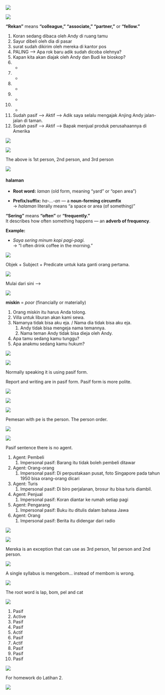 
![](Screenshot_2025-10-07T19-11-45_UTC+0800@2x.png)



![](Screenshot_2025-10-07T19-12-18_UTC+0800.png)

**“Rekan”** means **“colleague,” “associate,” “partner,”** or **“fellow.”**

1. Koran sedang dibaca oleh Andy di ruang tamu
2. Sayur dibeli oleh dia di pasar
3. surat sudah dikirim oleh mereka di kantor pos
4. PALING --> Apa rok baru adik sudah dicoba olehnya? 
5. Kapan kita akan diajak oleh Andy dan Budi ke bioskop?
6. -
7. -
8. -
9. -
10. -
11. Sudah pasif  --> Aktif --> Adik saya selalu mengajak Anjing Andy jalan-jalan di taman. 
12. Sudah pasif --> Aktif --> Bapak menjual produk perusahaannya di Amerika


![](Screenshot_2025-10-07T19-37-31_UTC+0800.png)



![](Screenshot_2025-10-07T19-37-39_UTC+0800.png)

The above is 1st person, 2nd person, and 3rd person


![](Screenshot_2025-10-07T19-30-08_UTC+0800.png)

#### **halaman**

- **Root word:** _laman_ (old form, meaning “yard” or “open area”)
    
- **Prefix/suffix:** _ha-...-an_ — a **noun-forming circumfix**  
    → _halaman_ literally means “a space or area (of something)”


**“Sering”** means **“often”** or **“frequently.”**  
It describes how often something happens — an **adverb of frequency**.

**Example:**

- _Saya sering minum kopi pagi-pagi._  
    → “I often drink coffee in the morning.”




![](Screenshot_2025-10-07T19-32-40_UTC+0800.png)

Objek + Subject + Predicate untuk kata ganti orang pertama.


![](Screenshot_2025-10-07T19-34-49_UTC+0800.png)

Mulai dari sini --> 


![](Screenshot_2025-10-07T19-35-03_UTC+0800.png)

**miskin** = _poor_ (financially or materially)

1. Orang miskin itu harus Anda tolong.
2. Villa untuk liburan akan kami sewa.
3. Namanya tidak bisa aku eja. / Nama dia tidak bisa aku eja.
	1. Andy tidak bisa mengeja nama temannya.
	2. Nama teman Andy tidak bisa dieja oleh Andy.
4. Apa tamu sedang kamu tunggu?
5. Apa anakmu sedang kamu hukum?

![](Screenshot_2025-10-07T19-49-21_UTC+0800.png)


![](Screenshot_2025-10-07T19-53-28_UTC+0800.png)

Normally speaking it is using pasif form. 

Report and writing are in pasif form. Pasif form is more polite.

![](Screenshot_2025-10-07T19-56-34_UTC+0800.png)

![](Screenshot_2025-10-07T19-58-23_UTC+0800.png)


![](Screenshot_2025-10-07T19-58-29_UTC+0800.png)

Pemesan with pe is the person. The person order. 



![](Screenshot_2025-10-07T20-03-46_UTC+0800.png)


![](Screenshot_2025-10-07T20-07-09_UTC+0800@2x.png)

Pasif sentence there is no agent.

1. Agent: Pembeli
	1. Impersonal pasif: Barang itu tidak boleh pembeli ditawar
2. Agent: Orang-orang
	1. Impersonal pasif: Di perpustakaan pusat, foto Singapore pada tahun 1950 bisa orang-orang dicari
3. Agent: Turis
	1. Impersonal pasif: Di biro perjalanan, brosur itu bisa turis diambil.
4. Agent: Penjual
	1. Impersonal pasif: Koran diantar ke rumah setiap pagi
5. Agent: Pengarang
	1. Impersonal pasif: Buku itu ditulis dalam bahasa Jawa
6. Agent: Orang
	1. Impersonal pasif: Berita itu didengar dari radio



![](Screenshot_2025-10-07T20-18-45_UTC+0800.png)


![](Screenshot_2025-10-07T20-19-52_UTC+0800.png)

Mereka is an exception that can use as 3rd person, 1st person and 2nd person.

![](Screenshot_2025-10-07T20-24-00_UTC+0800.png)

A single syllabus is mengebom... instead of membom is wrong.

![](Screenshot_2025-10-07T20-24-36_UTC+0800.png)


The root word is lap, bom, pel and cat

![](Screenshot_2025-10-07T20-25-04_UTC+0800.png)

1. Pasif
2. Active
3. Pasif
4. Pasif
5. Actif
6. Pasif
7. Actif
8. Pasif
9. Pasif
10. Pasif

![](Screenshot_2025-10-07T20-30-41_UTC+0800.png)


For homework do Latihan 2.


![](Screenshot_2025-10-12T17-43-32_UTC+0800@2x.png)

